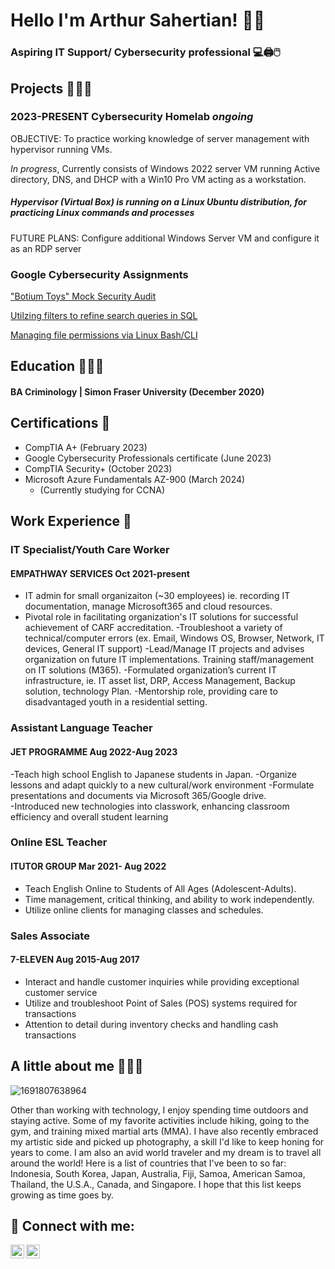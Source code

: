   
<h1> Hello I'm Arthur Sahertian! 👋🏽

### Aspiring IT Support/ Cybersecurity professional 💻🖨️🖱️
 
 ## Projects 👨🏽‍💻
 
 ### 2023-PRESENT  	Cybersecurity Homelab *ongoing*
 OBJECTIVE: To practice working knowledge of server management with hypervisor running VMs.

*In progress*, Currently consists of Windows 2022 server VM running Active directory, DNS, and DHCP with a   Win10 Pro VM acting as a workstation. 

##### Hypervisor (Virtual Box) is running on a Linux Ubuntu distribution, for practicing Linux commands and processes

FUTURE PLANS: Configure additional Windows Server VM and configure it as an RDP server
 
 ### Google Cybersecurity Assignments
  <a href="Portfolio_ Botium Toys' Security Audit Assignment.pdf">"Botium Toys" Mock Security Audit</a>
  
  <a href="Portfolio_ Apply filters to SQL queries.pdf">Utilzing filters to refine search queries in SQL </a>
  
  <a href="Portfolio_ File permissions in Linux.pdf">Managing file permissions via Linux Bash/CLI </a>
##  Education 👨🏼‍🎓
#### BA Criminology | Simon Fraser University (December 2020)

## Certifications 📜
  - CompTIA A+ (February 2023)
  - Google Cybersecurity Professionals certificate (June 2023)
  - CompTIA Security+ (October 2023)
  - Microsoft Azure Fundamentals AZ-900 (March 2024)
      - (Currently studying for CCNA)

## Work Experience 💼
### IT Specialist/Youth Care Worker
  #### EMPATHWAY SERVICES Oct 2021-present 
- IT admin for small organizaiton (~30 employees) ie. recording IT documentation, manage Microsoft365 and cloud resources.
- Pivotal role in facilitating organization's IT solutions for successful achievement of CARF accreditation.
-Troubleshoot a variety of technical/computer errors (ex. Email, Windows OS, Browser, Network, IT devices, General IT support)
-Lead/Manage IT projects and advises organization on future IT implementations. Training staff/management on IT solutions (M365).
-Formulated organization’s current IT infrastructure, ie. IT asset list, DRP, Access Management, Backup solution, technology Plan.
-Mentorship role, providing care to disadvantaged youth in a residential setting.	
### Assistant Language Teacher
  #### JET PROGRAMME Aug 2022-Aug 2023 			
-Teach high school English to Japanese students in Japan. 
-Organize lessons and adapt quickly to a new	cultural/work environment	-Formulate  presentations and documents via Microsoft 365/Google drive. 						
-Introduced new technologies into classwork, enhancing classroom efficiency and overall student learning	
### Online ESL Teacher
  #### ITUTOR GROUP Mar 2021- Aug 2022
- Teach English Online to Students of All Ages (Adolescent-Adults).
- Time management, critical thinking, and ability to work independently.
- Utilize online clients for managing classes and schedules.
### Sales Associate
  #### 	7-ELEVEN Aug 2015-Aug 2017
- Interact and handle customer inquiries while providing exceptional customer service
-  Utilize and troubleshoot Point of Sales (POS) systems required for transactions
-  Attention to detail during inventory checks and handling cash transactions

## A little about me 🙋🏽‍♂️

![1691807638964](https://github.com/agentstar01/IT-Portfolio/assets/133976441/1b7a4983-a5dd-49d5-b36a-85898a5e7de0) 

Other than working with technology, I enjoy spending time outdoors and staying active. Some of my favorite activities include hiking, going to the gym, and training mixed martial arts (MMA). I have also recently embraced my artistic side and picked up photography, a skill I'd like to keep honing for years to come. I am also an avid world traveler and my dream is to travel all around the world! Here is a list of countries that I've been to so far: Indonesia, South Korea, Japan, Australia, Fiji, Samoa, American Samoa, Thailand, the U.S.A., Canada, and Singapore. I hope that this list keeps growing as time goes by.


<h2> 🤳 Connect with me:</h2>

[<img align="left" alt="JoshMadakor | LinkedIn" width="22px" src="https://cdn.jsdelivr.net/npm/simple-icons@v3/icons/linkedin.svg" />][linkedin]
[<img align="left" alt="JoshMadakor | Instagram" width="22px" src="https://cdn.jsdelivr.net/npm/simple-icons@v3/icons/instagram.svg" />][instagram]

[instagram]: https://www.instagram.com/chef_boy_arty/
[linkedin]: https://www.linkedin.com/in/arthur-sahertian-29301799

